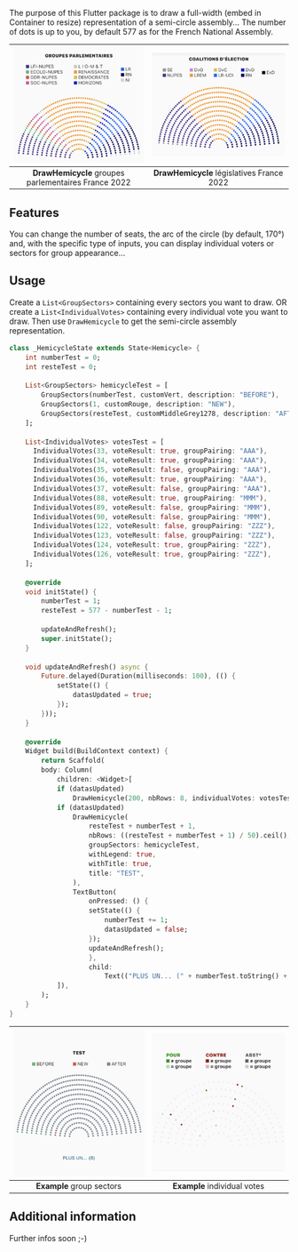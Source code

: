 <!-- 
This README describes the package. If you publish this package to pub.dev,
this README's contents appear on the landing page for your package.

For information about how to write a good package README, see the guide for
[writing package pages](https://dart.dev/guides/libraries/writing-package-pages). 

For general information about developing packages, see the Dart guide for
[creating packages](https://dart.dev/guides/libraries/create-library-packages)
and the Flutter guide for
[developing packages and plugins](https://flutter.dev/developing-packages). 
-->

The purpose of this Flutter package is to draw a full-width (embed in Container to resize) representation of a semi-circle assembly...
The number of dots is up to you, by default 577 as for the French National Assembly.

| ![Image](https://github.com/1278real/hemicycle/blob/d23811596e9ee36c5a728390da145ac60a14273c/assets/groupes.png) | ![Image](https://github.com/1278real/hemicycle/blob/177de3d0ba7e0a8d5e76e0ec73f112b5ab44ee9c/assets/legislatives.png) |
| :------------: | :------------: |
| **DrawHemicycle** groupes parlementaires France 2022 | **DrawHemicycle** législatives France 2022 |

## Features

You can change the number of seats, the arc of the circle (by default, 170°) and, with the specific type of inputs, you can display individual voters or sectors for group appearance...

## Usage

Create a ```List<GroupSectors>``` containing every sectors you want to draw.
OR create a ```List<IndividualVotes>``` containing every individual vote you want to draw.
Then use ```DrawHemicycle``` to get the semi-circle assembly representation. 

```dart
class _HemicycleState extends State<Hemicycle> {
    int numberTest = 0;
    int resteTest = 0;

    List<GroupSectors> hemicycleTest = [
        GroupSectors(numberTest, customVert, description: "BEFORE"),
        GroupSectors(1, customRouge, description: "NEW"),
        GroupSectors(resteTest, customMiddleGrey1278, description: "AFTER")
    ];

    List<IndividualVotes> votesTest = [
      IndividualVotes(33, voteResult: true, groupPairing: "AAA"),
      IndividualVotes(34, voteResult: true, groupPairing: "AAA"),
      IndividualVotes(35, voteResult: false, groupPairing: "AAA"),
      IndividualVotes(36, voteResult: true, groupPairing: "AAA"),
      IndividualVotes(37, voteResult: false, groupPairing: "AAA"),
      IndividualVotes(88, voteResult: true, groupPairing: "MMM"),
      IndividualVotes(89, voteResult: false, groupPairing: "MMM"),
      IndividualVotes(90, voteResult: false, groupPairing: "MMM"),
      IndividualVotes(122, voteResult: false, groupPairing: "ZZZ"),
      IndividualVotes(123, voteResult: false, groupPairing: "ZZZ"),
      IndividualVotes(124, voteResult: true, groupPairing: "ZZZ"),
      IndividualVotes(126, voteResult: true, groupPairing: "ZZZ"),
    ];

    @override
    void initState() {
        numberTest = 1;
        resteTest = 577 - numberTest - 1;

        updateAndRefresh();
        super.initState();
    }
    
    void updateAndRefresh() async {
        Future.delayed(Duration(milliseconds: 100), (() {
            setState(() {
                datasUpdated = true;
            });
        }));
    }

    @override
    Widget build(BuildContext context) {
        return Scaffold(
        body: Column(
            children: <Widget>[
            if (datasUpdated)
                DrawHemicycle(200, nbRows: 8, individualVotes: votesTest, withLegend: true),
            if (datasUpdated)
                DrawHemicycle(
                    resteTest + numberTest + 1,
                    nbRows: ((resteTest + numberTest + 1) / 50).ceil(),
                    groupSectors: hemicycleTest,
                    withLegend: true,
                    withTitle: true,
                    title: "TEST",
                ),
                TextButton(
                    onPressed: () {
                    setState(() {
                        numberTest += 1;
                        datasUpdated = false;
                    });
                    updateAndRefresh();
                    },
                    child:
                        Text(("PLUS UN... (" + numberTest.toString() + ")"))),
            ]),
        );
    }
}
```

| ![Image](https://github.com/1278real/hemicycle/blob/55196e4a7ade0f60c25dbbf5b3a8e7e5179374d9/assets/test_groups.png) | ![Image](https://github.com/1278real/hemicycle/blob/55196e4a7ade0f60c25dbbf5b3a8e7e5179374d9/assets/test_votes.png) |
| :------------: | :------------: |
| **Example** group sectors | **Example** individual votes |

## Additional information

Further infos soon ;-)